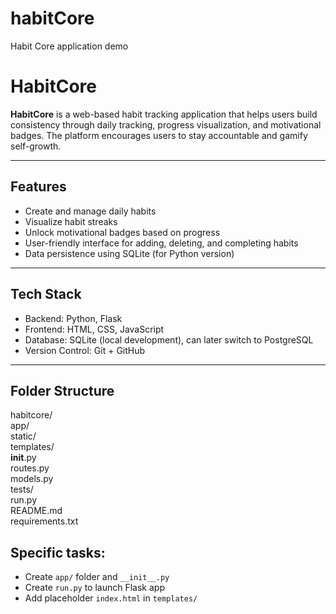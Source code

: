 # habitCore
Habit Core application demo
# HabitCore

**HabitCore** is a web-based habit tracking application that helps users build consistency through daily tracking, progress visualization, and motivational badges. The platform encourages users to stay accountable and gamify self-growth.

---

##  Features

-  Create and manage daily habits
- Visualize habit streaks
- Unlock motivational badges based on progress
- User-friendly interface for adding, deleting, and completing habits
- Data persistence using SQLite (for Python version)

---

##  Tech Stack 

- Backend: Python, Flask
- Frontend: HTML, CSS, JavaScript
- Database: SQLite (local development), can later switch to PostgreSQL
- Version Control: Git + GitHub

---

##  Folder Structure
habitcore/            
app/              
static/       
templates/    
 __init__.py   
 routes.py     
 models.py     
 tests/            
run.py            
README.md         
requirements.txt  

## Specific tasks:
- Create `app/` folder and `__init__.py`
- Create `run.py` to launch Flask app
- Add placeholder `index.html` in `templates/`


